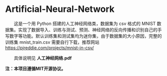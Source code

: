 # Artificial-Neural-Network

&emsp;&emsp;这是一个用 Python 搭建的人工神经网络类，数据集为 csv 格式的 MNIST 数据集。实现了数据导入、训练与测试、预测、神经网络的反向传播和识别自己的手写数字等功能。默认训练集和测试集均为迷你集，由于数据集的大小原因，完整的训练集 mnist_train.csv 需要自行下载，推荐网站 https://pjreddie.com/projects/mnist-in-csv/

&emsp;&emsp;具体说明见 **人工神经网络.pdf** 

**注：本项目遵循MIT开源协议。**
